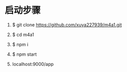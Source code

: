 # 启动步骤

1. $ git clone https://github.com/xuya227939/m4a1.git 

2. $ cd m4a1

3. $ npm i

4. $ npm start

5. localhost:9000/app
